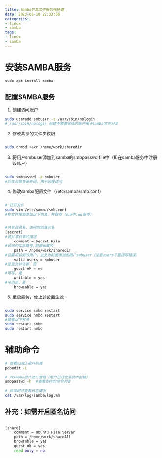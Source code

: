 ```yaml
---
title: Samba共享文件服务器搭建
date: 2023-08-18 22:33:06
categories:
- linux
- samba
tags:
- linux
- samba
---
```


# 安装SAMBA服务
```
sudo apt install samba

```

## 配置SAMBA服务
1. 创建访问账户  
``` bash
sudo useradd smbuser -s /usr/sbin/nologin
# /usr/sbin/nologin 创建不需要登陆的账户用于samba文件分享
```

2. 修改共享的文件夹权限
``` bash

sudo chmod +axr /home/work/sharedir

```

3. 将用户smbuser添加到samba的smbpasswd file中（即在samba服务中注册该账户）
``` bash

sudo smbpasswd -a smbuser
#后续设置登录密码，用于远程访问

```

4. 修改samba配置文件（/etc/samba/smb.conf）
``` bash

# 打开文件
sudo vim /etc/samba/smb.conf
#在文件尾部添加以下信息，并保存（vim中:wq保存）
 

#共享目录名，访问时的展示名
[secret]  
#该共享目录的描述
    comment = Secret File    
#访问的实际路径,前面设置的  
    path = /home/work/sharedir 
#设置可访问的用户，此处为前面添加的用户smbuser（注意users不要拼写错误）
    valid users = smbuser     
#是否允许访客，否 
    guest ok = no     
#可写，是        
    writable = yes  
#可浏览，是          
    browsable = yes           

```

5. 重启服务，使上述设置生效
``` bash

sudo service smbd restart
sudo service nmbd restart
#或者以下方法
sudo restart smbd
sudo restart nmbd


```

# 辅助命令
``` bash
# 查看samba用户列表
pdbedit -L
 
# 对samba用户进行管理（用户已经在系统中创建）
smbpasswd -h  #查看支持的命令列表
 
# 异常时可查看日志情况
cat /var/log/samba/log.%m

```


## 补充：如需开启匿名访问
``` bash

[share] 
    comment = Ubuntu File Server 
    path = /home/work/shareAll 
    browsable = yes 
    guest ok = yes 
    read only = no


```
